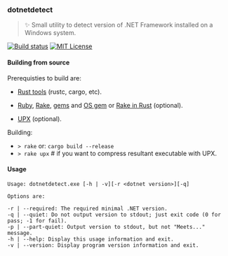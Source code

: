 ### dotnetdetect
> :sparkles: Small utility to detect version of .NET Framework installed on a Windows system.

[![Build status](https://ci.appveyor.com/api/projects/status/r1jjy8w5xg74soho?svg=true)](https://ci.appveyor.com/project/stpettersens/dotnetdetect)
[![MIT License](https://img.shields.io/badge/license-MIT-blue.svg)](https://github.com/stpettersens/dotnetdetect/blob/master/LICENSE)

#### Building from source

Prerequisties to build are:
* [Rust tools](https://www.rust-lang.org) (rustc, cargo, etc).

* [Ruby](https://www.ruby-lang.org), [Rake](https://ruby.github.io/rake/), [gems](https://rubygems.org/pages/download) and [OS gem](https://rubygems.org/gems/os)
or  [Rake in Rust](https://github.com/stpettersens/rakeinrust) (optional).

* [UPX](https://upx.github.io) (optional).

Building:

* `> rake` or: `cargo build --release`
* `> rake upx` # if you want to compress resultant executable with UPX.

#### Usage
```
Usage: dotnetdetect.exe [-h | -v][-r <dotnet version>][-q]

Options are:

-r | --required: The required minimal .NET version.
-q | --quiet: Do not output version to stdout; just exit code (0 for pass; -1 for fail).
-p | --part-quiet: Output version to stdout, but not "Meets..." message.
-h | --help: Display this usage information and exit.
-v | --version: Display program version information and exit.
```
